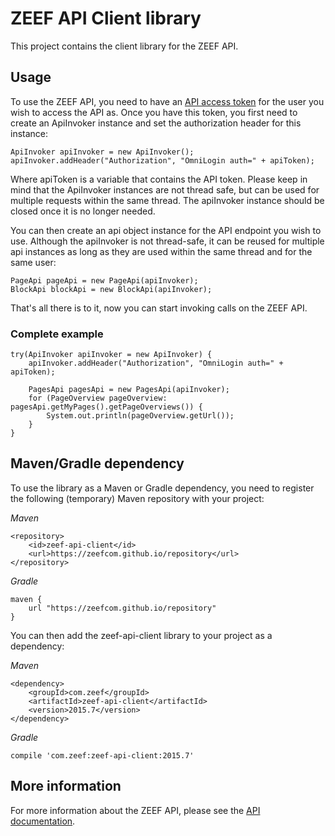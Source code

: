 ZEEF API Client library
=====================

This project contains the client library for the ZEEF API.

Usage
---------------------
To use the ZEEF API, you need to have an [API access token](https://zeef.io/docs/api/#api_authentication) for the user you wish to access the API as. Once you have this token, you first need to create an ApiInvoker instance and set the authorization header for this instance:

    ApiInvoker apiInvoker = new ApiInvoker();
    apiInvoker.addHeader("Authorization", "OmniLogin auth=" + apiToken);

Where apiToken is a variable that contains the API token. Please keep in mind that the ApiInvoker instances are not thread safe, but can be used for multiple requests within the same thread. The apiInvoker instance should be closed once it is no longer needed. 

You can then create an api object instance for the API endpoint you wish to use. Although the apiInvoker is not thread-safe, it can be reused for multiple api instances as long as they are used within the same thread and for the same user:

    PageApi pageApi = new PageApi(apiInvoker);
    BlockApi blockApi = new BlockApi(apiInvoker);
    
That's all there is to it, now you can start invoking calls on the ZEEF API.


### Complete example ###

    try(ApiInvoker apiInvoker = new ApiInvoker) {
        apiInvoker.addHeader("Authorization", "OmniLogin auth=" + apiToken);
        
        PagesApi pagesApi = new PagesApi(apiInvoker);
        for (PageOverview pageOverview: pagesApi.getMyPages().getPageOverviews()) {
            System.out.println(pageOverview.getUrl());
        }
    }

Maven/Gradle dependency
---------------------
To use the library as a Maven or Gradle dependency, you need to register the following (temporary) Maven repository with your project:

*Maven*

    <repository>
	    <id>zeef-api-client</id>
	    <url>https://zeefcom.github.io/repository</url>
	</repository>
	
*Gradle*

    maven {
        url "https://zeefcom.github.io/repository"
    }
    
You can then add the zeef-api-client library to your project as a dependency:

*Maven*

    <dependency>
        <groupId>com.zeef</groupId>
        <artifactId>zeef-api-client</artifactId>
        <version>2015.7</version>
    </dependency>

*Gradle*

    compile 'com.zeef:zeef-api-client:2015.7'

More information
---------------------

For more information about the ZEEF API, please see the [API documentation](https://zeef.io/docs/api/).

